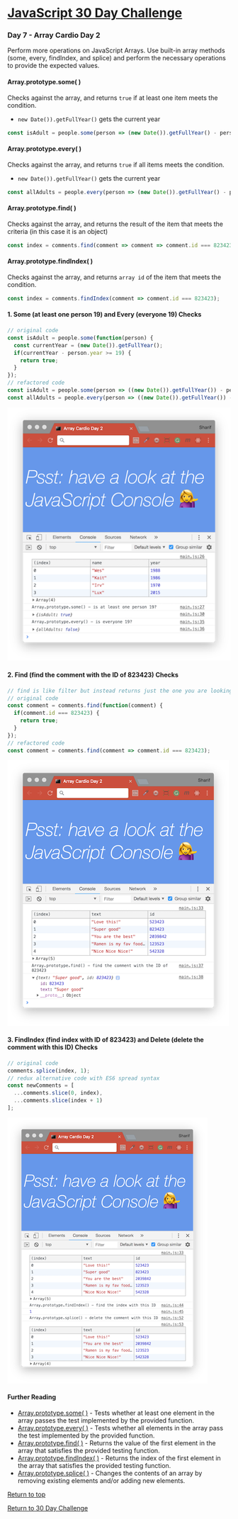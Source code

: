 # [JavaScript 30 Day Challenge](https://javascript30.com/)

### Day 7 - Array Cardio Day 2
Perform more operations on JavaScript Arrays. Use built-in array methods (some, every, findIndex, and splice) and perform the necessary operations to provide the expected values.

#### Array.prototype.some( )
Checks against the array, and returns `true` if at least one item meets the condition.
- `new Date()).getFullYear()` gets the current year
```js
const isAdult = people.some(person => (new Date()).getFullYear() - person.year >= 19);
```

#### Array.prototype.every( )
Checks against the array, and returns `true` if all items meets the condition.
- `new Date()).getFullYear()` gets the current year
```js
const allAdults = people.every(person => (new Date()).getFullYear() - person.year >= 19);
```

#### Array.prototype.find( )
Checks against the array, and returns the result of the item that meets the criteria (in this case it is an object)
```js
const index = comments.find(comment => comment => comment.id === 823423);
```

#### Array.prototype.findIndex( )
Checks against the array, and returns `array id` of the item that meets the condition.
```js
const index = comments.findIndex(comment => comment.id === 823423);
```

#### 1. Some (at least one person 19) and Every (everyone 19) Checks
```js
// original code
const isAdult = people.some(function(person) {
  const currentYear = (new Date()).getFullYear();
  if(currentYear - person.year >= 19) {
    return true;
  }
});
// refactored code
const isAdult = people.some(person => ((new Date()).getFullYear()) - person.year >= 19);
const allAdults = people.every(person => ((new Date()).getFullYear()) - person.year >= 19);
```
![console.table(people)](./img/day7ex01.png)

#### 2. Find (find the comment with the ID of 823423) Checks
```js
// find is like filter but instead returns just the one you are looking for
// original code
const comment = comments.find(function(comment) {
  if(comment.id === 823423) {
    return true;
  }
});
// refactored code
const comment = comments.find(comment => comment.id === 823423);
```
![console.table(comments)](./img/day7ex02.png)

#### 3. FindIndex (find index with ID of 823423) and Delete (delete the comment with this ID) Checks
```js
// original code
comments.splice(index, 1);
// redux alternative code with ES6 spread syntax
const newComments = [
  ...comments.slice(0, index),
  ...comments.slice(index + 1)
];
```
![console.table(newComments)](./img/day7ex03.png)

#### Further Reading
- [Array.prototype.some( )](https://developer.mozilla.org/en-US/docs/Web/JavaScript/Reference/Global_Objects/Array/some) - Tests whether at least one element in the array passes the test implemented by the provided function.
- [Array.prototype.every( )](https://developer.mozilla.org/en-US/docs/Web/JavaScript/Reference/Global_Objects/Array/every) - Tests whether all elements in the array pass the test implemented by the provided function.
- [Array.prototype.find( )](https://developer.mozilla.org/en-US/docs/Web/JavaScript/Reference/Global_Objects/Array/find) - Returns the value of the first element in the array that satisfies the provided testing function.
- [Array.prototype.findIndex( )](https://developer.mozilla.org/en-US/docs/Web/JavaScript/Reference/Global_Objects/Array/findIndex) - Returns the index of the first element in the array that satisfies the provided testing function.
- [Array.prototype.splice( )](https://developer.mozilla.org/en-US/docs/Web/JavaScript/Reference/Global_Objects/Array/splice) - Changes the contents of an array by removing existing elements and/or adding new elements.

[Return to top](#javascript-30-day-challenge)

[Return to 30 Day Challenge](../README.md)
